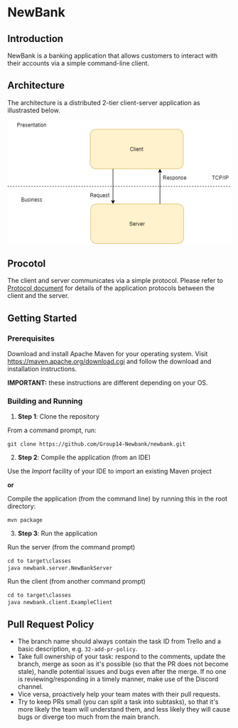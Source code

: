 # NewBank

## Introduction

NewBank is a banking application that allows customers to interact with their accounts via a simple command-line client.

## Architecture

The architecture is a distributed 2-tier client-server application as illustrasted below.

![alt text](docs/architecture.png)

## Procotol

The client and server communicates via a simple protocol.
Please refer to [Protocol document](docs/protocol.txt) for details of the application protocols between the client and the server.

## Getting Started

### Prerequisites

Download and install Apache Maven for your operating system. Visit https://maven.apache.org/download.cgi
and follow the download and installation instructions.

**IMPORTANT:** these instructions are different depending on your OS.

### Building and Running

1. **Step 1**: Clone the repository

From a command prompt, run:

```
git clone https://github.com/Group14-Newbank/newbank.git
```

2. **Step 2**: Compile the application (from an IDE)

Use the _Import_ facility of your IDE to import an existing Maven project

**or**

Compile the application (from the command line) by running this in the root directory:

```
mvn package
```

3. **Step 3**: Run the application

Run the server (from the command prompt)

```
cd to target\classes
java newbank.server.NewBankServer
```

Run the client (from another command prompt)

```
cd to target\classes
java newbank.client.ExampleClient
```

## Pull Request Policy

- The branch name should always contain the task ID from Trello and a basic description, e.g. `32-add-pr-policy`.
- Take full ownership of your task: respond to the comments, update the branch, merge as soon as it's possible (so that the PR does not become stale), handle potential issues and bugs even after the merge. If no one is reviewing/responding in a timely manner, make use of the Discord channel.
- Vice versa, proactively help your team mates with their pull requests.
- Try to keep PRs small (you can split a task into subtasks), so that it's more likely the team will understand them, and less likely they will cause bugs or diverge too much from the main branch.
